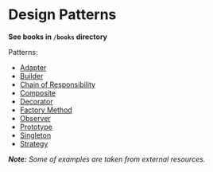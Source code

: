# Design Patterns

<b>See books in ```/books``` directory</b>

<p>Patterns:</p>

* [Adapter](https://refactoring.guru/design-patterns/adapter)
* [Builder](https://refactoring.guru/design-patterns/builder)
* [Chain of Responsibility](https://www.geeksforgeeks.org/chain-responsibility-design-pattern/)
* [Composite](https://www.geeksforgeeks.org/composite-design-pattern/)
* [Decorator](https://refactoring.guru/design-patterns/decorator)
* [Factory Method](https://refactoring.guru/design-patterns/factory-method)
* [Observer](https://refactoring.guru/design-patterns/observer)
* [Prototype](https://refactoring.guru/design-patterns/prototype)
* [Singleton](https://refactoring.guru/design-patterns/singleton)
* [Strategy](https://refactoring.guru/design-patterns/strategy)

<i><b>Note:</b> Some of examples are taken from external resources.</i>
